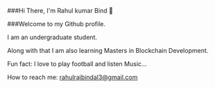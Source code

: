  ###Hi There, I'm Rahul kumar Bind 👋
 
 
###Welcome to my Github profile.


I am an undergraduate student.


Along with that I am also learning Masters in Blockchain Development.


Fun fact: I love to play football and listen Music...


How to reach me: rahulrajbindal3@gmail.com
 
<!---
Rahulbind6392/Rahulbind6392 is a ✨ special ✨ repository because its `README.md` (this file) appears on your GitHub profile.
You can click the Preview link to take a look at your changes.
--->
